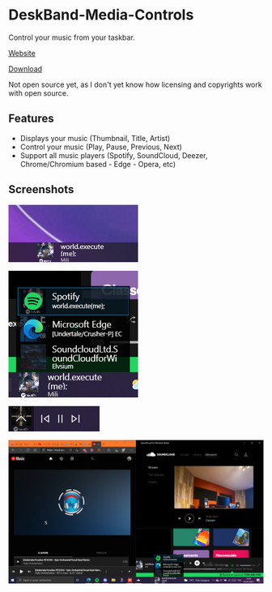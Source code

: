 # DeskBand-Media-Controls
Control your music from your taskbar.

[Website](https://tom60chat.wixsite.com/katycorp/post/deskband-media-controls-1?lang=en)

[Download](https://github.com/Tom60chat/DeskBand-Media-Controls/releases/tag/release)

Not open source yet, as I don't yet know how licensing and copyrights work with open source.

## Features
- Displays your music (Thumbnail, Title, Artist)
- Control your music (Play, Pause, Previous, Next)
- Support all music players (Spotify, SoundCloud, Deezer, Chrome/Chromium based - Edge - Opera, etc)

## Screenshots
![](Store/Simple%202.png)

![](Store/Player%20selector%20resize.png)

![](Store/Media%20controls%20Resize.png)

![](Store/Player%20selector.png)
